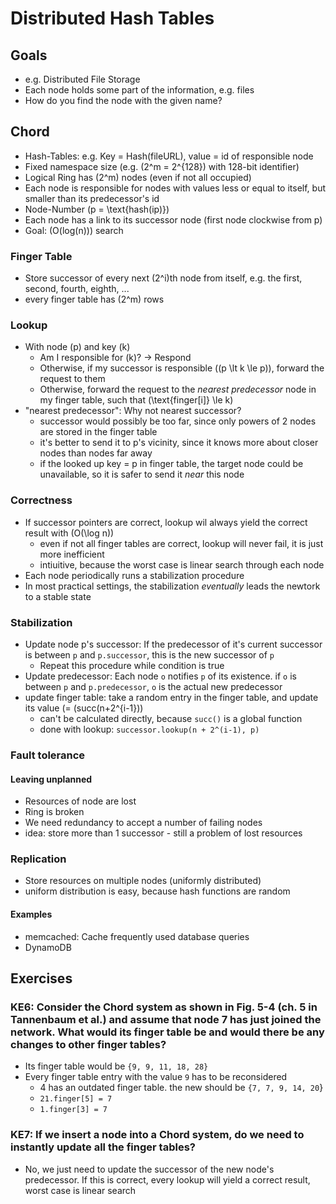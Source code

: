 # Distributed Hash Tables
## Goals
- e.g. Distributed File Storage
- Each node holds some part of the information, e.g. files
- How do you find the node with the given name?

## Chord
- Hash-Tables: e.g. Key = Hash(fileURL), value = id of responsible node
- Fixed namespace size (e.g. \(2^m = 2^{128}\) with 128-bit identifier)
- Logical Ring has \(2^m\) nodes (even if not all occupied)
- Each node is responsible for nodes with values less or equal to itself, but smaller than its predecessor's id
- Node-Number \(p = \text{hash(ip)}\)
- Each node has a link to its successor node (first node clockwise from p)
- Goal: \(O(log(n))\) search

### Finger Table
- Store successor of every next \(2^i\)th node from itself,  e.g. the first, second, fourth, eighth, ...
- every finger table has \(2^m\) rows

### Lookup
- With node \(p\) and key \(k\)
    - Am I responsible for \(k\)? -> Respond
    - Otherwise, if my successor is responsible (\(p \lt k \le p\)), forward the request to them
    - Otherwise, forward the request to the *nearest predecessor* node in my finger table, such that \(\text{finger[i]} \le k\)
- "nearest predecessor": Why not nearest successor?
    - successor would possibly be too far, since only powers of 2 nodes are stored in the finger table
    - it's better to send it to p's vicinity, since it knows more about closer nodes than nodes far away
    - if the looked up key = p in finger table, the target node could be unavailable, so it is safer to send it *near* this node

### Correctness
- If successor pointers are correct, lookup wil always yield the correct result with \(O(\log n)\)
    - even if not all finger tables are correct, lookup will never fail, it is just more inefficient
    - intiuitive, because the worst case is linear search through each node
- Each node periodically runs a stabilization procedure
- In most practical settings, the stabilization *eventually* leads the newtork to a stable state

### Stabilization
- Update node p's successor: If the predecessor of it's current successor is between `p` and `p.successor`, this is the new successor of `p`
    - Repeat this procedure while condition is true
- Update predecessor: Each node `o` notifies `p` of its existence. if `o` is between `p` and `p.predecessor`, `o` is the actual new predecessor
- update finger table: take a random entry in the finger table, and update its value (= \(succ(n+2^{i-1})\)
    - can't be calculated directly, because `succ()` is a global function
    - done with lookup: `successor.lookup(n + 2^(i-1), p)`

### Fault tolerance
#### Leaving unplanned
- Resources of node are lost
- Ring is broken
- We need redundancy to accept a number of failing nodes
- idea: store more than 1 successor - still a problem of lost resources

### Replication
- Store resources on multiple nodes (uniformly distributed)
- uniform distribution is easy, because hash functions are random

#### Examples
- memcached: Cache frequently used database queries
- DynamoDB

## Exercises
### KE6: Consider the Chord system as shown in Fig. 5-4 (ch. 5 in Tannenbaum et al.) and assume that node 7 has just joined the network. What would its finger table be and would there be any changes to other finger tables?
- Its finger table would be `{9, 9, 11, 18, 28}`
- Every finger table entry with the value `9` has to be reconsidered
    - 4 has an outdated finger table. the new should be `{7, 7, 9, 14, 20`}
    - `21.finger[5] = 7`
    - `1.finger[3] = 7`

### KE7: If we insert a node into a Chord system, do we need to instantly update all the finger tables?
- No, we just need to update the successor of the new node's predecessor. If this is correct, every lookup will yield a correct result, worst case is linear search
